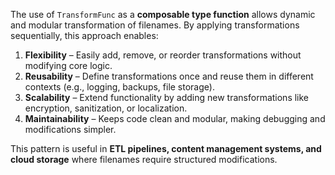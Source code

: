 The use of `TransformFunc` as a **composable type function** allows dynamic and modular transformation of filenames. By applying transformations sequentially, this approach enables:  

1. **Flexibility** – Easily add, remove, or reorder transformations without modifying core logic.  
2. **Reusability** – Define transformations once and reuse them in different contexts (e.g., logging, backups, file storage).  
3. **Scalability** – Extend functionality by adding new transformations like encryption, sanitization, or localization.  
4. **Maintainability** – Keeps code clean and modular, making debugging and modifications simpler.  

This pattern is useful in **ETL pipelines, content management systems, and cloud storage** where filenames require structured modifications.